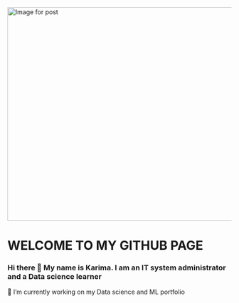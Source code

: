 <img alt="Image for post" class="cy tj t u v cj ak c" width="1120" height="481" src="https://miro.medium.com/max/1120/1*JziduX-y-2sKETAYHDzMJA.jpeg" srcset="https://miro.medium.com/max/276/1*JziduX-y-2sKETAYHDzMJA.jpeg 276w, https://miro.medium.com/max/552/1*JziduX-y-2sKETAYHDzMJA.jpeg 552w, https://miro.medium.com/max/640/1*JziduX-y-2sKETAYHDzMJA.jpeg 640w, https://miro.medium.com/max/700/1*JziduX-y-2sKETAYHDzMJA.jpeg 700w" sizes="700px">

 # WELCOME TO MY GITHUB PAGE <br>

### Hi there 👋 My name is Karima. I am an IT system administrator and a Data science learner 

     
     
🔭 I’m currently working on my Data science and ML portfolio
<!--
**Kari-sad/Kari-sad** is a ✨ _special_ ✨ repository because its `README.md` (this file) appears on your GitHub profile.

Here are some ideas to get you started:

- 🔭 I’m currently working on my Data science and ML portfolio
- 🌱 I’m currently learning ...
- 👯 I’m looking to collaborate on ...
- 🤔 I’m looking for help with ...
- 💬 Ask me about ...
- 📫 How to reach me: ...
- 😄 Pronouns: ...
- ⚡ Fun fact: ...
-->

